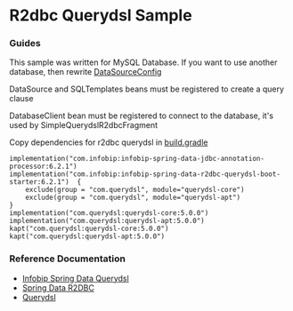 # R2dbc Querydsl Sample


### Guides

This sample was written for MySQL Database.
If you want to use another database, then rewrite [DataSourceConfig](/src/main/kotlin/com/example/r2dbcquerydslsample/config/DataSourceConfig.kt)

DataSource and SQLTemplates beans must be registered to create a query clause

DatabaseClient bean must be registered to connect to the database,
it's used by SimpleQuerydslR2dbcFragment

Copy dependencies for r2dbc querydsl in
[build.gradle](build.gradle.kts)
```
implementation("com.infobip:infobip-spring-data-jdbc-annotation-processor:6.2.1")
implementation("com.infobip:infobip-spring-data-r2dbc-querydsl-boot-starter:6.2.1")  {
    exclude(group = "com.querydsl", module="querydsl-core")
    exclude(group = "com.querydsl", module="querydsl-apt")
}
implementation("com.querydsl:querydsl-core:5.0.0")
implementation("com.querydsl:querydsl-apt:5.0.0")
kapt("com.querydsl:querydsl-core:5.0.0")
kapt("com.querydsl:querydsl-apt:5.0.0")

```


### Reference Documentation



* [Infobip Spring Data Querydsl](https://github.com/infobip/infobip-spring-data-querydsl)
* [Spring Data R2DBC](https://docs.spring.io/spring-boot/docs/2.6.3/reference/html/spring-boot-features.html#boot-features-r2dbc)
* [Querydsl](https://github.com/querydsl/querydsl)
